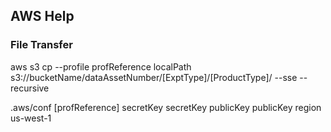 ## AWS Help

### File Transfer

aws s3 cp --profile profReference localPath s3://bucketName/dataAssetNumber/[ExptType]/[ProductType]/ --sse --recursive

.aws/conf
[profReference]
secretKey secretKey
publicKey publicKey
region us-west-1

